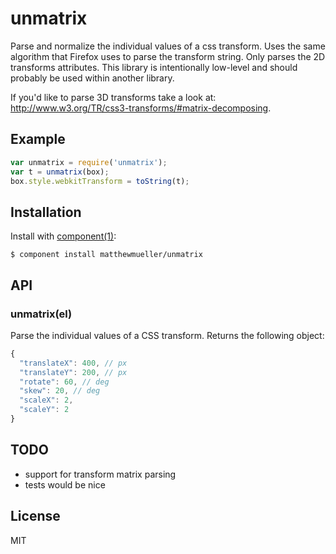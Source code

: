 
# unmatrix

  Parse and normalize the individual values of a css transform.
  Uses the same algorithm that Firefox uses to parse the transform string.
  Only parses the 2D transforms attributes. This library is intentionally low-level
  and should probably be used within another library.

  If you'd like to parse 3D transforms take a look at:
  http://www.w3.org/TR/css3-transforms/#matrix-decomposing.

## Example

```js
var unmatrix = require('unmatrix');
var t = unmatrix(box);
box.style.webkitTransform = toString(t);
```

## Installation

  Install with [component(1)](http://component.io):

    $ component install matthewmueller/unmatrix

## API

### unmatrix(el)

Parse the individual values of a CSS transform. Returns the following object:

```js
{
  "translateX": 400, // px
  "translateY": 200, // px
  "rotate": 60, // deg
  "skew": 20, // deg
  "scaleX": 2,
  "scaleY": 2
}
```

## TODO

- support for transform matrix parsing
- tests would be nice

## License

  MIT
